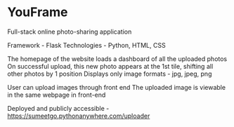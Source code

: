 # YouFrame
Full-stack online photo-sharing application

Framework - Flask
Technologies - Python, HTML, CSS

The homepage of the website loads a dashboard of all the uploaded photos
On successful upload, this new photo appears at the 1st tile, shifting all other photos by 1 position
Displays only image formats - jpg, jpeg, png

User can upload images through front end
The uploaded image is viewable in the same webpage in front-end

Deployed and publicly accessible - https://sumeetgo.pythonanywhere.com/uploader

